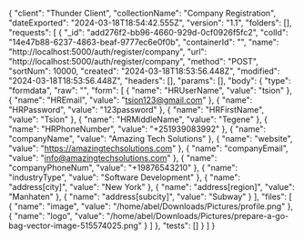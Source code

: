 {
    "client": "Thunder Client",
    "collectionName": "Company Registration",
    "dateExported": "2024-03-18T18:54:42.555Z",
    "version": "1.1",
    "folders": [],
    "requests": [
        {
            "_id": "add276f2-bb96-4660-929d-0cf0926f5fc2",
            "colId": "14e47b88-6237-4863-beaf-9777ec6e0f0b",
            "containerId": "",
            "name": "http://localhost:5000/auth/register/company",
            "url": "http://localhost:5000/auth/register/company",
            "method": "POST",
            "sortNum": 10000,
            "created": "2024-03-18T18:53:56.448Z",
            "modified": "2024-03-18T18:53:56.448Z",
            "headers": [],
            "params": [],
            "body": {
                "type": "formdata",
                "raw": "",
                "form": [
                    {
                        "name": "HRUserName",
                        "value": "tsion"
                    },
                    {
                        "name": "HREmail",
                        "value": "tsion123@gmail.com"
                    },
                    {
                        "name": "HRPassword",
                        "value": "123password"
                    },
                    {
                        "name": "HRFirstName",
                        "value": "Tsion"
                    },
                    {
                        "name": "HRMiddleName",
                        "value": "Tegene"
                    },
                    {
                        "name": "HRPhoneNumber",
                        "value": "+251939083992"
                    },
                    {
                        "name": "companyName",
                        "value": "Amazing Tech Solutions"
                    },
                    {
                        "name": "website",
                        "value": "https://amazingtechsolutions.com"
                    },
                    {
                        "name": "companyEmail",
                        "value": "info@amazingtechsolutions.com"
                    },
                    {
                        "name": "companyPhoneNum",
                        "value": "+19876543210"
                    },
                    {
                        "name": "industryType",
                        "value": "Software Development"
                    },
                    {
                        "name": "address[city]",
                        "value": "New York"
                    },
                    {
                        "name": "address[region]",
                        "value": "Manhaten"
                    },
                    {
                        "name": "address[subcity]",
                        "value": "Subway"
                    }
                ],
                "files": [
                    {
                        "name": "image",
                        "value": "/home/abel/Downloads/Pictures/profile.png"
                    },
                    {
                        "name": "logo",
                        "value": "/home/abel/Downloads/Pictures/prepare-a-go-bag-vector-image-515574025.png"
                    }
                ]
            },
            "tests": []
        }
    ]
}